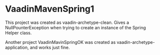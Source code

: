 VaadinMavenSpring1
==================
This project was created as vaadin-archetype-clean.
Gives a NullPounterException when trying to create an instance of the Spring Helper class.

Another project VaadinMavinSpringOK was created as vaadin-archetype-application, and works just fine.
